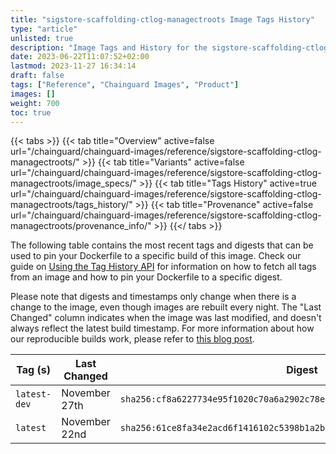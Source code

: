 ```yaml
---
title: "sigstore-scaffolding-ctlog-managectroots Image Tags History"
type: "article"
unlisted: true
description: "Image Tags and History for the sigstore-scaffolding-ctlog-managectroots Chainguard Image"
date: 2023-06-22T11:07:52+02:00
lastmod: 2023-11-27 16:34:14
draft: false
tags: ["Reference", "Chainguard Images", "Product"]
images: []
weight: 700
toc: true
---
```


{{< tabs >}}
{{< tab title="Overview" active=false url="/chainguard/chainguard-images/reference/sigstore-scaffolding-ctlog-managectroots/" >}}
{{< tab title="Variants" active=false url="/chainguard/chainguard-images/reference/sigstore-scaffolding-ctlog-managectroots/image_specs/" >}}
{{< tab title="Tags History" active=true url="/chainguard/chainguard-images/reference/sigstore-scaffolding-ctlog-managectroots/tags_history/" >}}
{{< tab title="Provenance" active=false url="/chainguard/chainguard-images/reference/sigstore-scaffolding-ctlog-managectroots/provenance_info/" >}}
{{</ tabs >}}

The following table contains the most recent tags and digests that can be used to pin your Dockerfile to a specific build of this image. Check our guide on [Using the Tag History API](/chainguard/chainguard-images/using-the-tag-history-api/) for information on how to fetch all tags from an image and how to pin your Dockerfile to a specific digest.

Please note that digests and timestamps only change when there is a change to the image, even though images are rebuilt every night. The "Last Changed" column indicates when the image was last modified, and doesn't always reflect the latest build timestamp. For more information about how our reproducible builds work, please refer to [this blog post](https://www.chainguard.dev/unchained/reproducing-chainguards-reproducible-image-builds).

| Tag (s)       | Last Changed  | Digest                                                                    |
|---------------|---------------|---------------------------------------------------------------------------|
|  `latest-dev` | November 27th | `sha256:cf8a6227734e95f1020c70a6a2902c78e7ce44fd5137fd3b167183cd99b523fb` |
|  `latest`     | November 22nd | `sha256:61ce8fa34e2acd6f1416102c5398b1a2b7341fed9eed7f0ead51ce0e2a792901` |

